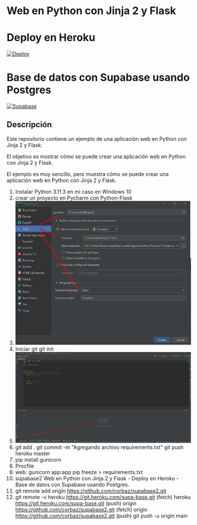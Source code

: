 # Web en Python con Jinja 2 y Flask
# Deploy en Heroku
[![Deploy](https://www.herokucdn.com/deploy/button.svg)](https://heroku.com/deploy)
# Base de datos con Supabase usando Postgres
[![Supabase](https://img.shields.io/badge/Supabase-2.0.0-blue)](https://supabase.io/)

## Descripción
Este repositorio contiene un ejemplo de una aplicación web en Python con Jinja 2 y Flask.

El objetivo es mostrar cómo se puede crear una aplicación web en Python con Jinja 2 y Flask.

El ejemplo es muy sencillo, pero muestra cómo se puede crear una aplicación web en Python con Jinja 2 y Flask.

1) Instalar Python 3.11.3 en mi caso en Windows 10
2) crear un proyecto en Pycharm con Python-Flask
3) ![img.png](img.png)
4) Iniciar git git init
5) ![img_1.png](img_1.png)
6) git add .
git commit -m "Agregando archivo requirements.txt"
git push heroku master
6) pip install gunicorn
7) Procfile
3) web: gunicorn app:app
pip freeze > requirements.txt
4) supabase2
Web en Python con Jinja 2 y Flask - Deploy en Heroku - Base de datos con Supabase usando Postgres.
4) git remote add origin https://github.com/corbaz/supabase2.git
5) git remote -v
heroku  https://git.heroku.com/supa-base.git (fetch)
heroku  https://git.heroku.com/supa-base.git (push)
origin  https://github.com/corbaz/supabase2.git (fetch)
origin  https://github.com/corbaz/supabase2.git (push)
git push -u origin main